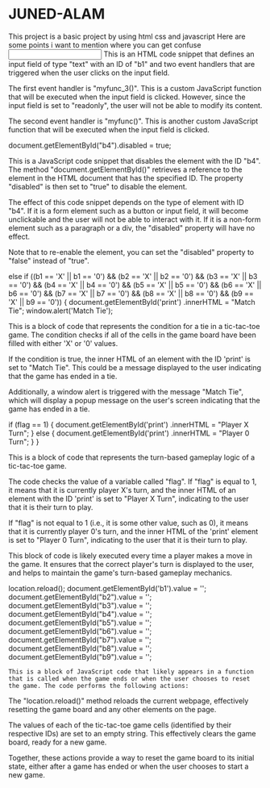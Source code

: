 # JUNED-ALAM
This project is a basic project by using html css and javascript 
Here are some points i want to mention where you can get confuse
<input type="text" id="b1" onclick="myfunc_3(); myfunc();" readonly>
This is an HTML code snippet that defines an input field of type "text" with an ID of "b1" and two event handlers that are triggered when the user clicks on the input field.

The first event handler is "myfunc_3()". This is a custom JavaScript function that will be executed when the input field is clicked. However, since the input field is set to "readonly", the user will not be able to modify its content. 

The second event handler is "myfunc()". This is another custom JavaScript function that will be executed when the input field is clicked. 

 document.getElementById("b4").disabled = true;
 
 This is a JavaScript code snippet that disables the element with the ID "b4". The method "document.getElementById()" retrieves a reference to the element in the HTML document that has the specified ID. The property "disabled" is then set to "true" to disable the element.

The effect of this code snippet depends on the type of element with ID "b4". If it is a form element such as a button or input field, it will become unclickable and the user will not be able to interact with it. If it is a non-form element such as a paragraph or a div, the "disabled" property will have no effect.

Note that to re-enable the element, you can set the "disabled" property to "false" instead of "true".

else if ((b1 == 'X' || b1 == '0') && (b2 == 'X' ||
            b2 == '0') && (b3 == 'X' || b3 == '0') &&
        (b4 == 'X' || b4 == '0') && (b5 == 'X' ||
            b5 == '0') && (b6 == 'X' || b6 == '0') &&
        (b7 == 'X' || b7 == '0') && (b8 == 'X' ||
            b8 == '0') && (b9 == 'X' || b9 == '0')) {
        document.getElementById('print')
            .innerHTML = "Match Tie";
        window.alert('Match Tie');



This is a block of code that represents the condition for a tie in a tic-tac-toe game. The condition checks if all of the cells in the game board have been filled with either 'X' or '0' values.

If the condition is true, the inner HTML of an element with the ID 'print' is set to "Match Tie". This could be a message displayed to the user indicating that the game has ended in a tie.

Additionally, a window alert is triggered with the message "Match Tie", which will display a popup message on the user's screen indicating that the game has ended in a tie.

if (flag == 1) {
            document.getElementById('print')
                .innerHTML = "Player X Turn";
        } else {
            document.getElementById('print')
                .innerHTML = "Player 0 Turn";
        }
    }
    
This is a block of code that represents the turn-based gameplay logic of a tic-tac-toe game.

The code checks the value of a variable called "flag". If "flag" is equal to 1, it means that it is currently player X's turn, and the inner HTML of an element with the ID 'print' is set to "Player X Turn", indicating to the user that it is their turn to play.

If "flag" is not equal to 1 (i.e., it is some other value, such as 0), it means that it is currently player 0's turn, and the inner HTML of the 'print' element is set to "Player 0 Turn", indicating to the user that it is their turn to play.

This block of code is likely executed every time a player makes a move in the game. It ensures that the correct player's turn is displayed to the user, and helps to maintain the game's turn-based gameplay mechanics.

location.reload();
    document.getElementById('b1').value = '';
    document.getElementById("b2").value = '';
    document.getElementById("b3").value = '';
    document.getElementById("b4").value = '';
    document.getElementById("b5").value = '';
    document.getElementById("b6").value = '';
    document.getElementById("b7").value = '';
    document.getElementById("b8").value = '';
    document.getElementById("b9").value = '';
    
    This is a block of JavaScript code that likely appears in a function that is called when the game ends or when the user chooses to reset the game. The code performs the following actions:

The "location.reload()" method reloads the current webpage, effectively resetting the game board and any other elements on the page.

The values of each of the tic-tac-toe game cells (identified by their respective IDs) are set to an empty string. This effectively clears the game board, ready for a new game.

Together, these actions provide a way to reset the game board to its initial state, either after a game has ended or when the user chooses to start a new game.
